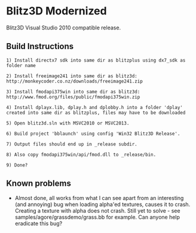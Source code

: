 # Blitz3D Modernized

Blitz3D Visual Studio 2010 compatible release.

## Build Instructions

```
1) Install directx7 sdk into same dir as blitzplus using dx7_sdk as folder name

2) Install freeimage241 into same dir as blitz3d: http://monkeycoder.co.nz/downloads/freeimage241.zip

3) Install fmodapi375win into same dir as blitz3d: http://www.fmod.org/files/public/fmodapi375win.zip

4) Install dplayx.lib, dplay.h and dplobby.h into a folder 'dplay' created into same dir as blitzplus, files may have to be downloaded

5) Open blitz3d.sln with MSVC2010 or MSVC2013.

6) Build project 'bblaunch' using config 'Win32 Blitz3D Release'.

7) Output files should end up in _release subdir.

8) Also copy fmodapi375win/api/fmod.dll to _release/bin.

9) Done?
```

## Known problems
* Almost done, all works from what I can see apart from an interesting (and annoying) bug when loading alpha'ed textures, causes it to crash.  Creating a texture with alpha does not crash.  Still yet to solve - see samples/agore/grassdemo/grass.bb for example.  Can anyone help eradicate this bug?
